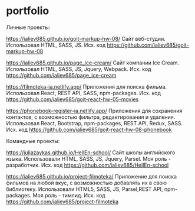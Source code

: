 # portfolio
Личные проекты:

https://ialiev685.github.io/goit-markup-hw-08/ Сайт веб-студии. Использовал HTML, SASS, JS. Исх. код https://github.com/ialiev685/goit-markup-hw-08

https://ialiev685.github.io/page_ice-cream/ Сайт компании Ice Cream. Использовал HTML, SASS, JS, Jquery, Webpack. Исх. код https://github.com/ialiev685/page_ice-cream

https://filmoteka-ia.netlify.app/ Приложения для поиска фильма. Использовал React, REST API, SASS, npm-packages.  Исх. код https://github.com/ialiev685/goit-react-hw-05-movies

https://phonebook-register-ia.netlify.app/ Приложения для сохранения контактов, с возможностью фильтра, редактирования и
удаления. Использовал React, Bootstrap, npm-packages, REST API, Redux, SASS.  Исх. код https://github.com/ialiev685/goit-react-hw-08-phonebook

Командные проекты:

https://juliazaykas.github.io/HellEn-school/ Сайт школы английского языка. Использовали HTML, SASS, JS, Jquery, Parsel. 
Моя роль - разработчик.  Исх. код https://github.com/ialiev685/HellEn-school

https://ialiev685.github.io/project-filmoteka/ Приложение для поиска фильмов на любой вкус, с возможностью добавлять их в свою
библиотеку. Использовали HTML5, SASS, JS, Parsel,REST API, npm-packages. Моя роль - тимлид.  Исх. код https://github.com/ialiev685/project-filmoteka
